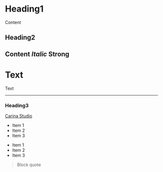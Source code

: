# Heading1
Content
 
## Heading2
Content *Italic* **Strong**
 ---
Text
 ===
Text
 ***
### Heading3

[Carina Studio](https://carinastudio.azurewebsites.net/)

* Item 1
* Item 2
* Item 3

- Item 1
- Item 2
- Item 3

> Block quote